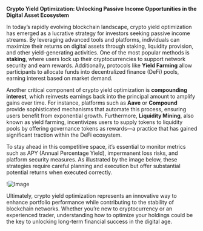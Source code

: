 **Crypto Yield Optimization: Unlocking Passive Income Opportunities in the Digital Asset Ecosystem**

In today’s rapidly evolving blockchain landscape, crypto yield optimization has emerged as a lucrative strategy for investors seeking passive income streams. By leveraging advanced tools and platforms, individuals can maximize their returns on digital assets through staking, liquidity provision, and other yield-generating activities. One of the most popular methods is **staking**, where users lock up their cryptocurrencies to support network security and earn rewards. Additionally, protocols like **Yield Farming** allow participants to allocate funds into decentralized finance (DeFi) pools, earning interest based on market demand.

Another critical component of crypto yield optimization is **compounding interest**, which reinvests earnings back into the principal amount to amplify gains over time. For instance, platforms such as **Aave** or **Compound** provide sophisticated mechanisms that automate this process, ensuring users benefit from exponential growth. Furthermore, **Liquidity Mining**, also known as yield farming, incentivizes users to supply tokens to liquidity pools by offering governance tokens as rewards—a practice that has gained significant traction within the DeFi ecosystem.

To stay ahead in this competitive space, it’s essential to monitor metrics such as APY (Annual Percentage Yield), impermanent loss risks, and platform security measures. As illustrated by the image below, these strategies require careful planning and execution but offer substantial potential returns when executed correctly.

!![Image](https://github.com/user-attachments/assets/b6e7b7a2-655e-4d44-8baa-20c566a3cb65)

Ultimately, crypto yield optimization represents an innovative way to enhance portfolio performance while contributing to the stability of blockchain networks. Whether you’re new to cryptocurrency or an experienced trader, understanding how to optimize your holdings could be the key to unlocking long-term financial success in the digital age.